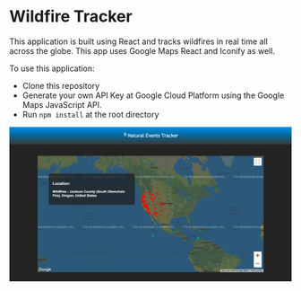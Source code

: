 # Wildfire Tracker

This application is built using React and tracks wildfires in real time all across the globe. This app uses Google Maps React and Iconify as well.

To use this application:

<ul>
    <li>Clone this repository</li>
    <li>Generate your own API Key at Google Cloud Platform using the Google Maps JavaScript API.</li>
    <li>Run <code>npm install</code> at the root directory</li>
</ul>

<img src="./Screenshot.png">


